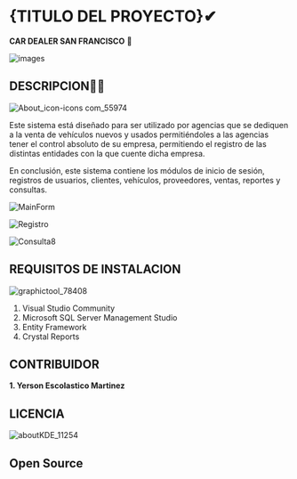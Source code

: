 
# {TITULO DEL PROYECTO}✔

**CAR DEALER SAN FRANCISCO** 🚗





![images](https://user-images.githubusercontent.com/50494642/62061817-75859400-b25a-11e9-92aa-7ce8c7dbf4f1.png)

## DESCRIPCION🕵️‍♀️
![About_icon-icons com_55974](https://user-images.githubusercontent.com/50494642/62062891-77e8ed80-b25c-11e9-8e59-c9432487dad2.png)

Este sistema está diseñado para  ser utilizado por agencias que se dediquen a la venta de vehículos nuevos y usados permitiéndoles a las agencias tener el control absoluto de su empresa, permitiendo el registro de las distintas entidades con la que cuente dicha empresa.

En conclusión, este sistema contiene los módulos de inicio de sesión, registros de usuarios, clientes, vehículos, proveedores, ventas, reportes y consultas. 

![MainForm](https://user-images.githubusercontent.com/50494642/62079954-4a169f80-b282-11e9-95f7-f9eced4e1836.PNG)

![Registro](https://user-images.githubusercontent.com/50494642/62080047-73cfc680-b282-11e9-9e8c-83ff737be59a.PNG)


![Consulta8](https://user-images.githubusercontent.com/50494642/62080127-9feb4780-b282-11e9-86c1-1cfe0efddda4.png)

## REQUISITOS DE INSTALACION
![graphictool_78408](https://user-images.githubusercontent.com/50494642/62062628-ef6a4d00-b25b-11e9-83c5-03cd3faae62a.png)

1. Visual Studio Community
2. Microsoft SQL Server Management Studio 
3. Entity Framework
4. Crystal Reports

## CONTRIBUIDOR

**1. Yerson Escolastico Martinez**

## LICENCIA 
![aboutKDE_11254](https://user-images.githubusercontent.com/50494642/62062967-9949d980-b25c-11e9-9d1e-ac767314f28e.png)

## Open Source
